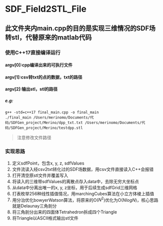# SDF_Field2STL_File
## 此文件夹内main.cpp的目的是实现三维情况的SDF场转stl，代替原来的matlab代码
### 使用C++17直接编译运行
#### argv[0]:cpp编译出来的可执行文件
#### argv[1]:csv转txt的点的数据，txt的路径
#### argv[2]:输出stl，stl的路径
##### e.g:
```
g++ -std=c++17 final_main.cpp -o final_main
./final_main /Users/merinomo/Documents/代码/SDFGen_project/Merino/dpp_txt.txt /Users/merinomo/Documents/代码/SDFGen_project/Merino/testdpp.stl
```
>注意修改文件路径
### 实现思路
1. 定义sdfPoint，包含x, y, z, sdfValues
2. 文件流读入经csv2txt转化过的SDF场数据，用csv文件直接读入C++会报错
3. 打开清空原stl文件并覆盖写入
4. 将读入的三维带sdfValues的离散点存入data中，去除无穷大坐标点
5. 从data中分离出唯一的x, y, z坐标，用于后续生成sdfGrid三维网格
6. 打表枚举256种线性插值情况，用marchingCubes算法在小立方体棱上插值
7. 用分治优化bowyerWatson算法，将原来的O($N^2$)优化为O($NlogN$)，核心思路就是Delaunay三角剖分
8. 将三角剖分出来的四面体Tetrahedron拆成四个Triangle
9. 将Triangle以ASCII格式输出stl文件
